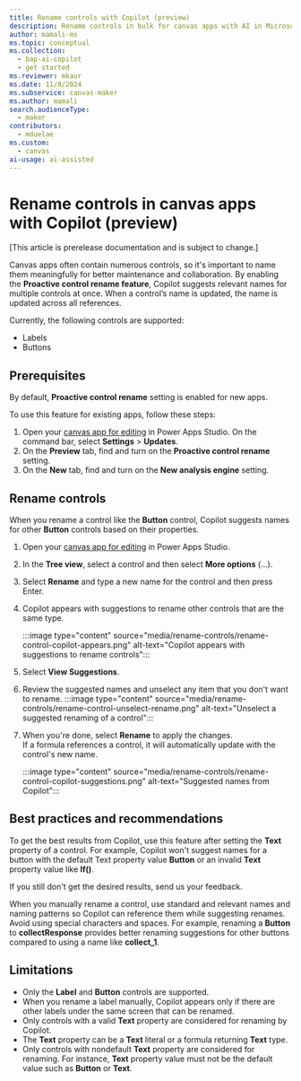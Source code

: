 ```yaml
---
title: Rename controls with Copilot (preview)
description: Rename controls in bulk for canvas apps with AI in Microsoft Power Apps.
author: mamali-ms
ms.topic: conceptual
ms.collection:
  - bap-ai-copilot
  - get started
ms.reviewer: mkaur
ms.date: 11/8/2024
ms.subservice: canvas-maker
ms.author: mamali
search.audienceType:
  - maker
contributors:
  - mduelae
ms.custom:
  - canvas
ai-usage: ai-assisted
---
```


# Rename controls in canvas apps with Copilot (preview)

[This article is prerelease documentation and is subject to change.]

Canvas apps often contain numerous controls, so it's important to name them meaningfully for better maintenance and collaboration. By enabling the **Proactive control rename feature**, Copilot suggests relevant names for multiple controls at once. When a control’s name is updated, the name is updated across all references.

Currently, the following controls are supported:

- Labels
- Buttons


## Prerequisites

By default, **Proactive control rename** setting is enabled for new apps.

To use this feature for existing apps, follow these steps:

1. Open your [canvas app for editing](../edit-app.md) in Power Apps Studio. On the command bar, select **Settings** > **Updates**.
1. On the **Preview** tab, find and turn on the **Proactive control rename** setting.
1. On the **New** tab, find and turn on the **New analysis engine** setting.


## Rename controls

When you rename a control like the **Button** control, Copilot suggests names for other **Button** controls based on their properties.

1. Open your [canvas app for editing](../edit-app.md) in Power Apps Studio.

1. In the **Tree view**, select a control and then select **More options** (...).

1. Select **Rename** and type a new name for the control and then press Enter.

1. Copilot appears with suggestions to rename other controls that are the same type.

    :::image type="content" source="media/rename-controls/rename-control-copilot-appears.png" alt-text="Copilot appears with suggestions to rename controls":::

1. Select **View Suggestions**.

1. Review the suggested names and unselect any item that you don't want to rename.
:::image type="content" source="media/rename-controls/rename-control-unselect-rename.png" alt-text="Unselect a suggested renaming of a control":::

1. When you're done, select **Rename** to apply the changes. <br>If a formula references a control, it will automatically update with the control's new name.

    :::image type="content" source="media/rename-controls/rename-control-copilot-suggestions.png" alt-text="Suggested names from Copilot":::


## Best practices and recommendations

To get the best results from Copilot, use this feature after setting the **Text** property of a control. For example, Copilot won't suggest names for a button with the default Text property value **Button** or an invalid **Text** property value like **If()**.

If you still don't get the desired results, send us your feedback.

When you manually rename a control, use standard and relevant names and naming patterns so Copilot can reference them while suggesting renames. Avoid using special characters and spaces. For example, renaming a **Button** to **collectResponse** provides better renaming suggestions for other buttons compared to using a name like **collect_1**.

## Limitations

- Only the **Label** and **Button** controls are supported.
- When you rename a label manually, Copilot appears only if there are other labels under the same screen that can be renamed.
- Only controls with a valid **Text** property are considered for renaming by Copilot. 
- The **Text** property can be a **Text** literal or a formula returning **Text** type.
- Only controls with nondefault **Text** property are considered for renaming. For instance, **Text** property value must not be the default value such as **Button** or **Text**.
